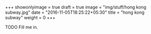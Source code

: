 +++
showonlyimage = true
draft = true
image = "img/stuff/hong kong subway.jpg"
date = "2016-11-05T18:25:22+05:30"
title = "hong kong subway"
weight = 0
+++

TODO Fill me in.

